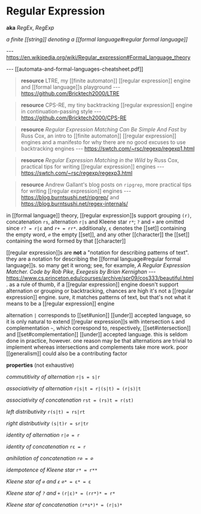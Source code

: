 # Regular Expression

**aka** _RegEx_, _RegExp_

_a finite [[string]] denoting a [[formal language#regular formal language]]_

--- <https://en.wikipedia.org/wiki/Regular_expression#Formal_language_theory>

--- [[automata-and-formal-languages-cheatsheet.pdf]]

> **resource** LTRE, my [[finite automaton]] [[regular expression]] engine and [[formal language]]s playground --- <https://github.com/Bricktech2000/LTRE>

> **resource** CPS-RE, my tiny backtracking [[regular expression]] engine in continuation-passing style --- <https://github.com/Bricktech2000/CPS-RE>

> **resource** _Regular Expression Matching Can Be Simple And Fast_ by Russ Cox, an intro to [[finite automaton]] [[regular expression]] engines and a manifesto for why there are no good excuses to use backtracking engines --- <https://swtch.com/~rsc/regexp/regexp1.html>

> **resource** _Regular Expression Matching in the Wild_ by Russ Cox, practical tips for writing [[regular expression]] engines --- <https://swtch.com/~rsc/regexp/regexp3.html>

> **resource** Andrew Gallant's blog posts on `ripgrep`, more practical tips for writing [[regular expression]] engines --- <https://blog.burntsushi.net/ripgrep/> and <https://blog.burntsushi.net/regex-internals/>

in [[formal language]] theory, [[regular expression]]s support grouping `(r)`, concatenation `rs`, alternation `r|s` and Kleene star `r*`; `?` and `+` are omitted since `r? = r|ε` and `r+ = rr*`. additionaly, `ε` denotes the [[set]] containing the empty word, `∅` the empty [[set]], and any other [[character]] the [[set]] containing the word formed by that [[character]]

[[regular expression]]s are **not** a "notation for describing patterns of text". they are a notation for describing the [[formal language#regular formal language]]s. so many get it wrong; see, for example, _A Regular Expression Matcher. Code by Rob Pike, Exegesis by Brian Kernighan_ --- <https://www.cs.princeton.edu/courses/archive/spr09/cos333/beautiful.html>. as a rule of thumb, if a [[regular expression]] engine doesn't support alternation or grouping or backtracking, chances are high it's not a [[regular expression]] engine. sure, it matches patterns of text, but that's not what it means to be a [[regular expression]] engine

alternation `|` corresponds to [[set#union]] [[under]] accepted language, so it is only natural to extend [[regular expression]]s with intersection `&` and complementation `~`, which correspond to, respectively, [[set#intersection]] and [[set#complementation]] [[under]] accepted language. this is seldom done in practice, however. one reason may be that alternations are trivial to implement whereas intersections and complements take more work. poor [[generalism]] could also be a contributing factor

**properties** (not exhaustive)

_commutitivity of alternation_ `r|s = s|r`

_associativity of alternation_ `r|s|t = r|(s|t) = (r|s)|t`

_associativity of concatenation_ `rst = (rs)t = r(st)`

_left distributivity_ `r(s|t) = rs|rt`

_right distributivity_ `(s|t)r = sr|tr`

_identity of alternation_ `r|∅ = r`

_identity of concatenation_ `rε = r`

_anihilation of concatenation_ `r∅ = ∅`

_idempotence of Kleene star_ `r* = r**`

_Kleene star of `∅` and `ε`_ `∅* = ε* = ε`

_Kleene star of `?` and `+`_ `(r|ε)* = (rr*)* = r*`

_Kleene star of concatenation_ `(r*s*)* = (r|s)*`
